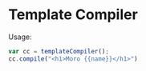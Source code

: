 # Template Compiler

Usage:

```javascript
var cc = templateCompiler();
cc.compile("<h1>Moro {{name}}</h1>")
```
